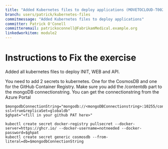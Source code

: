```yaml
---
title: "Added Kubernetes files to deploy applications (MOVETOCLOUD-T002 Solution)"
branch: users/patrick/kubernetes-files
commitmessage: "Added Kubernetes files to deploy applications"
committer: Patrick O'Conell
committeremail: patrickoconnell@FabrikamMedical.example.org
linkedworkitem: module2
---
```


# Instructions to Fix the exercise
Added all kubernetes files to deploy INIT, WEB and API. 

You need to add 2 secrets to kubernetes. One for the CosmosDB and one for the GitHub Container Registry. Make sure you add the /contentdb part to the mongoDB connectionstring. You can get the connectionstring from the Azure Portal

```
$mongodbConnectionString="mongodb://<mongoDBConnectionstring>:10255/contentdb?ssl=true&replicaSet=globaldb"
$ghpat="<fill in your github PAT here>"

kubectl create secret docker-registry pullsecret --docker-server=https://ghcr.io/ --docker-username=notneeded --docker-password=$ghpat
kubectl create secret generic cosmosdb --from-literal=db=$mongodbConnectionString
```

